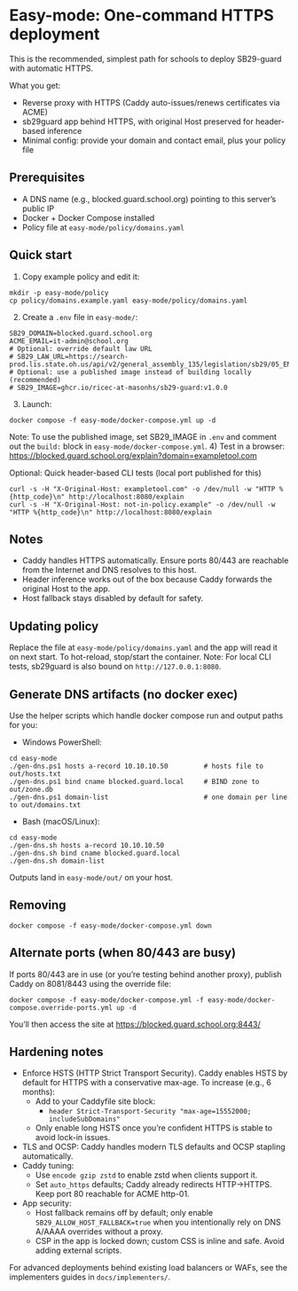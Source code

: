 # Easy-mode: One-command HTTPS deployment

This is the recommended, simplest path for schools to deploy SB29-guard with automatic HTTPS.

What you get:
- Reverse proxy with HTTPS (Caddy auto-issues/renews certificates via ACME)
- sb29guard app behind HTTPS, with original Host preserved for header-based inference
- Minimal config: provide your domain and contact email, plus your policy file

## Prerequisites
- A DNS name (e.g., blocked.guard.school.org) pointing to this server’s public IP
- Docker + Docker Compose installed
- Policy file at `easy-mode/policy/domains.yaml`

## Quick start
1) Copy example policy and edit it:
```
mkdir -p easy-mode/policy
cp policy/domains.example.yaml easy-mode/policy/domains.yaml
```
2) Create a `.env` file in `easy-mode/`:
```
SB29_DOMAIN=blocked.guard.school.org
ACME_EMAIL=it-admin@school.org
# Optional: override default law URL
# SB29_LAW_URL=https://search-prod.lis.state.oh.us/api/v2/general_assembly_135/legislation/sb29/05_EN/pdf/
# Optional: use a published image instead of building locally (recommended)
# SB29_IMAGE=ghcr.io/ricec-at-masonhs/sb29-guard:v1.0.0
```
3) Launch:
```
docker compose -f easy-mode/docker-compose.yml up -d
```
Note: To use the published image, set SB29_IMAGE in `.env` and comment out the `build:` block in `easy-mode/docker-compose.yml`.
4) Test in a browser: https://blocked.guard.school.org/explain?domain=exampletool.com

Optional: Quick header-based CLI tests (local port published for this)
```
curl -s -H "X-Original-Host: exampletool.com" -o /dev/null -w "HTTP %{http_code}\n" http://localhost:8080/explain
curl -s -H "X-Original-Host: not-in-policy.example" -o /dev/null -w "HTTP %{http_code}\n" http://localhost:8080/explain
```

## Notes
- Caddy handles HTTPS automatically. Ensure ports 80/443 are reachable from the Internet and DNS resolves to this host.
- Header inference works out of the box because Caddy forwards the original Host to the app.
- Host fallback stays disabled by default for safety.

## Updating policy
Replace the file at `easy-mode/policy/domains.yaml` and the app will read it on next start. To hot-reload, stop/start the container.
Note: For local CLI tests, sb29guard is also bound on `http://127.0.0.1:8080`.

## Generate DNS artifacts (no docker exec)
Use the helper scripts which handle docker compose run and output paths for you:

- Windows PowerShell:
```
cd easy-mode
./gen-dns.ps1 hosts a-record 10.10.10.50         # hosts file to out/hosts.txt
./gen-dns.ps1 bind cname blocked.guard.local     # BIND zone to out/zone.db
./gen-dns.ps1 domain-list                        # one domain per line to out/domains.txt
```

- Bash (macOS/Linux):
```
cd easy-mode
./gen-dns.sh hosts a-record 10.10.10.50
./gen-dns.sh bind cname blocked.guard.local
./gen-dns.sh domain-list
```

Outputs land in `easy-mode/out/` on your host.

## Removing
```
docker compose -f easy-mode/docker-compose.yml down
```

## Alternate ports (when 80/443 are busy)
If ports 80/443 are in use (or you’re testing behind another proxy), publish Caddy on 8081/8443 using the override file:
```
docker compose -f easy-mode/docker-compose.yml -f easy-mode/docker-compose.override-ports.yml up -d
```
You’ll then access the site at https://blocked.guard.school.org:8443/

## Hardening notes
- Enforce HSTS (HTTP Strict Transport Security). Caddy enables HSTS by default for HTTPS with a conservative max-age. To increase (e.g., 6 months):
	- Add to your Caddyfile site block:
		- `header Strict-Transport-Security "max-age=15552000; includeSubDomains"`
	- Only enable long HSTS once you’re confident HTTPS is stable to avoid lock-in issues.
- TLS and OCSP: Caddy handles modern TLS defaults and OCSP stapling automatically.
- Caddy tuning:
	- Use `encode gzip zstd` to enable zstd when clients support it.
	- Set `auto_https` defaults; Caddy already redirects HTTP->HTTPS. Keep port 80 reachable for ACME http-01.
- App security:
	- Host fallback remains off by default; only enable `SB29_ALLOW_HOST_FALLBACK=true` when you intentionally rely on DNS A/AAAA overrides without a proxy.
	- CSP in the app is locked down; custom CSS is inline and safe. Avoid adding external scripts.

For advanced deployments behind existing load balancers or WAFs, see the implementers guides in `docs/implementers/`.
